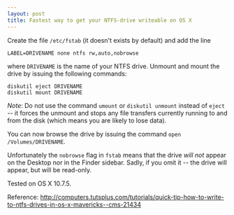 ```yaml
---
layout: post
title: Fastest way to get your NTFS-drive writeable on OS X
---
```

Create the file `/etc/fstab` (it doesn't exists by default) and add the line

    LABEL=DRIVENAME none ntfs rw,auto,nobrowse

where `DRIVENAME` is the name of your NTFS drive. Unmount and mount the drive by issuing the following commands:

    diskutil eject DRIVENAME
    diskutil mount DRIVENAME

_Note_: Do not use the command `umount` or `diskutil unmount` instead of `eject`
-- it forces the unmount and stops any file transfers currently running to and
from the disk (which means you are likely to lose data).

You can now browse the drive by issuing the command `open /Volumes/DRIVENAME`.

Unfortunately the `nobrowse` flag in `fstab` means that the drive _will not_ appear on the Desktop
nor in the Finder sidebar. Sadly, if you omit it -- the drive will appear, but will
be read-only.

Tested on OS X 10.7.5.

Reference: http://computers.tutsplus.com/tutorials/quick-tip-how-to-write-to-ntfs-drives-in-os-x-mavericks--cms-21434

